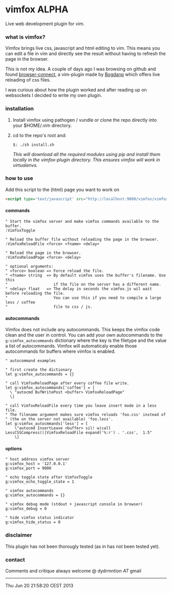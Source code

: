 vimfox ALPHA
======

Live web development plugin for vim.


### what is vimfox?

Vimfox brings live css, javascript and html editing to vim. This means you
can edit a file in vim and directly see the result without having to refresh 
the page in the browser.

This is not my idea. A couple of days ago I was browsing on github and found 
[browser-connect](https://github.com/Bogdanp/browser-connect.vim), a vim-plugin
made by [Bogdanp](http://github.com/Bogdanp) which offers live reloading of css
files. 

I was curious about how the plugin worked and after reading up on websockets I 
decided to write my own plugin.


### installation

1. Install vimfox using pathogen / vundle or clone the repo directly into
your $HOME/.vim directory.

2. cd to the repo's root and:
        
    `$: ./sh install.sh`

   *This will download all the required modules using pip and install
   them locally in the vimfox-plugin directory. This ensures vimfox will
   work in virtualenvs.*


### how to use

Add this script to the (html) page you want to work on
```html
<script type='text/javascript' src="http://localhost:9000/vimfox/vimfox.js"></script>
```

#### commands

```vim
" Start the vimfox server and make vimfox commands available to the buffer.
:VimfoxToggle

" Reload the buffer file without reloading the page in the browser.
:VimfoxReloadFile <force> <fname> <delay>

" Reload the page in the browser.
:VimfoxReloadPage <force> <delay>

" optional arguments:
" <force> boolean => Force reload the file.
" <fname> string  => By default vimfox uses the buffer's filename. Use this
"                    if the file on the server has a different name.
" <delay> float   => The delay in seconds the vimfox.js wil wait before reloading the file.
"                    You can use this if you need to compile a large less / coffee
"                    file to css / js.
```

#### autocommands

Vimfox does not include any autocommands. This keeps the vimfox code clean
and the user in control.
You can add your own autocommands to the  ```g:vimfox_autocommands``` dictionary
where the key is the filetype and the value a list of autocommands.
Vimfox will automaticaly enable those autocommands for buffers where 
vimfox is enabled.

```vim
" autocommand examples

" first create the dictionary
let g:vimfox_autocommands = {}

" call VimfoxReloadPage after every coffee file write.
let g:vimfox_autocommands['coffee'] = [
  \ "autocmd BufWritePost <buffer> VimfoxReloadPage"
  \]

" call VimfoxReloadFile every time you leave insert mode in a less file.
" The filename argument makes sure vimfox reloads 'foo.css' instead of 
" (the on the server not available) 'foo.less'.
let g:vimfox_autocmmands['less'] = [
    \"autocmd InsertLeave <buffer> sil! w|call LessCSSCompress()|VimfoxReloadFile expand('%:r') . '.css',  1.5"
    \]
```

#### options

```vim
" host address vimfox server
g:vimfox_host = '127.0.0.1'
g:vimfox_port = 9000

" echo toggle state after VimfoxToggle
g:vimfox_echo_toggle_state = 1

" vimfox autocommands
g:vimfox_autocommands = {}

" vimfox debug mode (stdout + javascript console in browser)
g:vimfox_debug = 0

" hide vimfox status indicator
g:vimfox_hide_status = 0
```


### disclaimer

This plugin has not been thorougly tested (as in has not been tested yet).


### contact

Comments and critique always welcome @ dydrmntion _AT_ gmail


----
Thu Jun 20 21:58:20 CEST 2013
